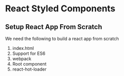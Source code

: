 # React Styled Components

## Setup React App From Scratch

We need the following to build a react app from scratch
1. index.html
2. Support for ES6
3. webpack
4. Root component
5. react-hot-loader